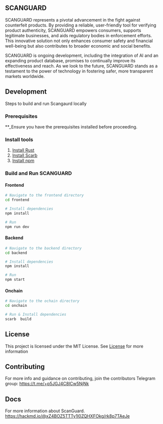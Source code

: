 <!-- <h1 style="text-align: center">Scangaurd</h1> -->

<!-- <div style="text-align: center ">
  <img width="996" alt="image" src="">
</div> -->

<div style="width: 100%; display: flex; align-items: center; justify-content: center">
<table >
  <tr>
  </tr>

</table></div>

## SCANGUARD

SCANGUARD represents a pivotal advancement in the fight against counterfeit products. By providing a reliable, user-friendly tool for verifying product authenticity, SCANGUARD empowers consumers, supports legitimate businesses, and aids regulatory bodies in enforcement efforts. This innovative solution not only enhances consumer safety and financial well-being but also contributes to broader economic and social benefits.

SCANGUARD is ongoing development, including the integration of AI and an expanding product database, promises to continually improve its effectiveness and reach. As we look to the future, SCANGUARD stands as a testament to the power of technology in fostering safer, more transparent markets worldwide.

## Development
Steps to build and run Scangaurd locally

### Prerequisites
**_Ensure you have the prerequisites installed before proceeding.

### Install tools
1. [Install Rust](https://www.rust-lang.org/tools/install)
2. [Install Scarb](https://docs.swmansion.com/scarb/download.html#install-via-asdf)
3. [Install npm](https://docs.npmjs.com/downloading-and-installing-node-js-and-npm)


### Build and Run SCANGUARD

#### Frontend
```bash
# Navigate to the frontend directory
cd frontend

# Install dependencies
npm install

# Run 
npm run dev
``` 


#### Backend
```bash
# Navigate to the backend directory
cd backend

# Install dependencies
npm install

# Run 
npm start
``` 


#### Onchain
```bash
# Navigate to the ochain directory
cd onchain

# Run & Install dependencies
scarb  build
``` 


## License

This project is licensed under the MIT License. See [License](./LICENSE) for more information

## Contributing
For more info and guidance on contributing, join the contributors Telegram group: https://t.me/+p5JGJ4C8lCw5NjNk

## Docs
For more information about ScanGuard.
https://hackmd.io/@xZ4BOZ5TTTy1I0ZQHXFOkg/rk8p7TAeJe

